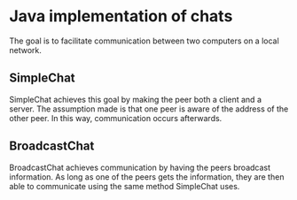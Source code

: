 
# Java implementation of chats

The goal is to facilitate communication between two computers on a local network.

## SimpleChat

SimpleChat achieves this goal by making the peer both a client and a server. The assumption made is that one peer is aware of the address of the other peer. In this way, communication occurs afterwards.

## BroadcastChat

BroadcastChat achieves communication by having the peers broadcast information. As long as one of the peers gets the information, they are then able to communicate using the same method SimpleChat uses.
